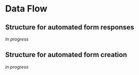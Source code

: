 # Data Flow

## Structure for automated form responses
*In progress*

## Structure for automated form creation
*in progress*
